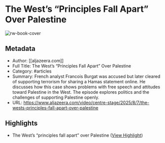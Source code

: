 # The West’s “Principles Fall Apart” Over Palestine

![rw-book-cover](https://www.aljazeera.com/wp-content/uploads/2025/08/16-9-copy-1754556660.jpg?resize=1920%2C1080&quality=80)

## Metadata
- Author: [[aljazeera.com]]
- Full Title: The West’s “Principles Fall Apart” Over Palestine
- Category: #articles
- Summary: French analyst Francois Burgat was accused but later cleared of supporting terrorism for sharing a Hamas statement online. He discusses how this case shows problems with free speech and attitudes toward Palestine in the West. The episode explores politics and the challenges of supporting Palestine openly.
- URL: https://www.aljazeera.com/video/centre-stage/2025/8/7/the-wests-principles-fall-apart-over-palestine

## Highlights
- The West’s “principles fall apart” over Palestine ([View Highlight](https://read.readwise.io/read/01k22ybatbpb8pr3vd9dzbm855))
